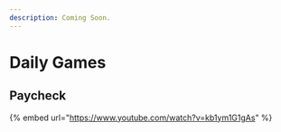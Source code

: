 ```yaml
---
description: Coming Soon.
---
```


# Daily Games

## Paycheck

{% embed url="https://www.youtube.com/watch?v=kb1ym1G1gAs" %}

